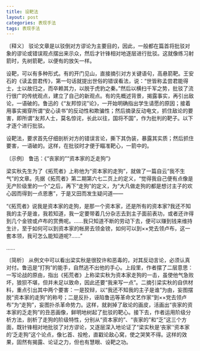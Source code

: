 ```yaml
---
title: 设靶法
layout: post
categories: 表现手法
tags: 表现手法
---
```


〔释义〕 驳论文章是以驳倒对方谬论为主要目的，因此，一般都在篇首将批驳对象的谬论或错误观点摆出来示众，然后才针锋相对地逐层进行批驳。这就像练习射箭时，先树箭靶，以便有的放矢一样。

设靶，可以有多种形式。有的开门见山，直接摘引对方关键语句，高悬箭靶。王安石的《读孟尝君传》，第一句话就提出世俗的错误看法，说：“世皆称孟尝君能得士，士以故归之，而卒赖其力，以脱于虎豹之秦。”然后以横扫千军之势，批驳了流行很广的传统观点，建立了自己的新观点。有的先概述背景，揭露事实，再引出敌论，一语破的。鲁迅的《“友邦惊诧”论》，一开始明确指出学生请愿的原因；接着用事实揭穿所谓“安心读书”的反动性和欺骗性；然后摘录反动电文，抓住敌论的要害，即所谓“友邦人士，莫名惊诧，长此以往，国将不国”，作为批判的靶子。以下才逐个进行批驳。

设靶法，要求首先仔细剖析对方的错误言论，撕下其伪装，暴露其实质；然后抓住要害，一语破的。这样，在批驳时才便于瞄准靶心，一箭中的。

〔示例〕 鲁迅：《“丧家的”“资本家的乏走狗”》

梁实秋先生为了《拓荒者》上称他为“资本家的走狗”，就做了一篇自云“我不生气”的文章。先据《拓荒者》第二期第六七二页上的定义，“觉得我自己便有点像是无产阶级里的一个”之后，再下“走狗”的定义，为“大凡做走狗的都是想讨主子的欢心因而得到一点恩惠”，于是又田而发生疑问道——

“《拓荒者》说我是资本家的走狗，是那一个资本家，还是所有的资本家?我还不知我的主子是谁，我若知道，我一定要带着几分杂志去到主子面前表功，或者还许得到几个金镑或卢布的赏赉呢。……我只知道不断的劳动下去，便可以赚到钱来维持生计，至于如何可以到资本家的帐房去领金镑，如何可以到××党去领卢布，这一套本领，我可怎么能知道呢?……”

……

〔简析〕 从例文中可以看出梁实秋是很狡许和恶毒的，对其反动言论，必须认真对付。鲁迅是“打狗”的能手，自然逃不出他的手心。上段里，作者摆了二层意思：一写论战的原由，指出《拓荒者》上称梁实秋为资本家走狗的一击，虽使他气急败坏，狼狈不堪，但并未足以致命，因此还要“我来写一点”。二摘引梁实秋的自供材料，重点引出其中两个要害：一是狡辩，以“我还不知我的主子是谁”为由，妄图摆脱“资本家的走狗”的称号；二是反扑，诬陷鲁迅等革命文艺作家“到××党去领卢布”为“走狗”，妄图扑杀革命势力。这样，就剥掉了敌论的画皮，活画出“丧家的资本家的乏走狗”的丑恶画像，鲜明地树起了批驳的靶心。接下去，作者运用阶级分析方法，剖析了走狗的阶级特性，分别从“资本家的”、“丧家的”和“乏”这三个方面，既针锋相对地批驳了对方谬论，又逐层深入地论证了“梁实秋是‘丧家’‘资本家的’乏走狗”这个论点，像匕首、投枪，直戳论敌心窝，使之哭笑不得。这样的效果，固然有揭露、论证之力，但也有慧眼、设靶之功。 